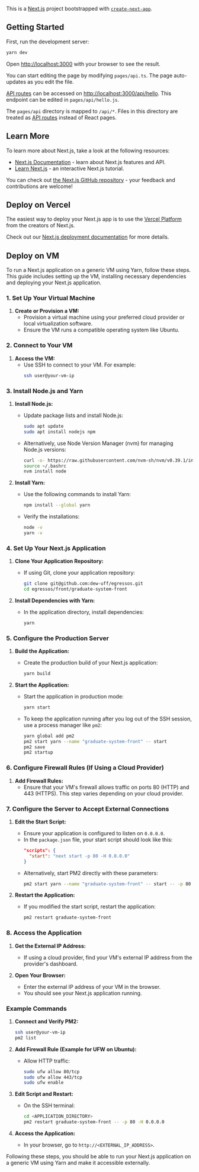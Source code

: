 This is a [Next.js](https://nextjs.org/) project bootstrapped with [`create-next-app`](https://github.com/vercel/next.js/tree/canary/packages/create-next-app).

## Getting Started

First, run the development server:

```bash
yarn dev
```

Open [http://localhost:3000](http://localhost:3000) with your browser to see the result.

You can start editing the page by modifying `pages/api.ts`. The page auto-updates as you edit the file.

[API routes](https://nextjs.org/docs/api-routes/introduction) can be accessed on [http://localhost:3000/api/hello](http://localhost:3000/api/hello). This endpoint can be edited in `pages/api/hello.js`.

The `pages/api` directory is mapped to `/api/*`. Files in this directory are treated as [API routes](https://nextjs.org/docs/api-routes/introduction) instead of React pages.

## Learn More

To learn more about Next.js, take a look at the following resources:

- [Next.js Documentation](https://nextjs.org/docs) - learn about Next.js features and API.
- [Learn Next.js](https://nextjs.org/learn) - an interactive Next.js tutorial.

You can check out [the Next.js GitHub repository](https://github.com/vercel/next.js/) - your feedback and contributions are welcome!

## Deploy on Vercel

The easiest way to deploy your Next.js app is to use the [Vercel Platform](https://vercel.com/new?utm_medium=default-template&filter=next.js&utm_source=create-next-app&utm_campaign=create-next-app-readme) from the creators of Next.js.

Check out our [Next.js deployment documentation](https://nextjs.org/docs/deployment) for more details.

## Deploy on VM

To run a Next.js application on a generic VM using Yarn, follow these steps. This guide includes setting up the VM, installing necessary dependencies and deploying your Next.js application.

### 1. Set Up Your Virtual Machine

1. **Create or Provision a VM:**
   - Provision a virtual machine using your preferred cloud provider or local virtualization software.
   - Ensure the VM runs a compatible operating system like Ubuntu.

### 2. Connect to Your VM

1. **Access the VM:**
   - Use SSH to connect to your VM. For example:
     ```sh
     ssh user@your-vm-ip
     ```

### 3. Install Node.js and Yarn

1. **Install Node.js:**
   - Update package lists and install Node.js:
     ```sh
     sudo apt update
     sudo apt install nodejs npm
     ```
   - Alternatively, use Node Version Manager (nvm) for managing Node.js versions:
     ```sh
     curl -o- https://raw.githubusercontent.com/nvm-sh/nvm/v0.39.1/install.sh | bash
     source ~/.bashrc
     nvm install node
     ```

2. **Install Yarn:**
   - Use the following commands to install Yarn:
     ```sh
     npm install --global yarn
     ```
   - Verify the installations:
     ```sh
     node -v
     yarn -v
     ```

### 4. Set Up Your Next.js Application

1. **Clone Your Application Repository:**
   - If using Git, clone your application repository:
     ```sh
     git clone git@github.com:dew-uff/egressos.git
     cd egressos/front/graduate-system-front
     ```

2. **Install Dependencies with Yarn:**
   - In the application directory, install dependencies:
     ```sh
     yarn
     ```

### 5. Configure the Production Server

1. **Build the Application:**
   - Create the production build of your Next.js application:
     ```sh
     yarn build
     ```

2. **Start the Application:**
   - Start the application in production mode:
     ```sh
     yarn start
     ```
   - To keep the application running after you log out of the SSH session, use a process manager like `pm2`:
     ```sh
     yarn global add pm2
     pm2 start yarn --name "graduate-system-front" -- start
     pm2 save
     pm2 startup
     ```

### 6. Configure Firewall Rules (If Using a Cloud Provider)

1. **Add Firewall Rules:**
   - Ensure that your VM's firewall allows traffic on ports 80 (HTTP) and 443 (HTTPS). This step varies depending on your cloud provider.

### 7. Configure the Server to Accept External Connections

1. **Edit the Start Script:**
   - Ensure your application is configured to listen on `0.0.0.0`.
   - In the `package.json` file, your start script should look like this:
     ```json
     "scripts": {
       "start": "next start -p 80 -H 0.0.0.0"
     }
     ```
   - Alternatively, start PM2 directly with these parameters:
     ```sh
     pm2 start yarn --name "graduate-system-front" -- start -- -p 80 -H 0.0.0.0
     ```

2. **Restart the Application:**
   - If you modified the start script, restart the application:
     ```sh
     pm2 restart graduate-system-front
     ```

### 8. Access the Application

1. **Get the External IP Address:**
   - If using a cloud provider, find your VM's external IP address from the provider's dashboard.

2. **Open Your Browser:**
   - Enter the external IP address of your VM in the browser.
   - You should see your Next.js application running.

### Example Commands

1. **Connect and Verify PM2:**
   ```sh
   ssh user@your-vm-ip
   pm2 list
   ```

2. **Add Firewall Rule (Example for UFW on Ubuntu):**
   - Allow HTTP traffic:
     ```sh
     sudo ufw allow 80/tcp
     sudo ufw allow 443/tcp
     sudo ufw enable
     ```

3. **Edit Script and Restart:**
   - On the SSH terminal:
     ```sh
     cd <APPLICATION_DIRECTORY>
     pm2 restart graduate-system-front -- -p 80 -H 0.0.0.0
     ```

4. **Access the Application:**
   - In your browser, go to `http://<EXTERNAL_IP_ADDRESS>`.

Following these steps, you should be able to run your Next.js application on a generic VM using Yarn and make it accessible externally.
